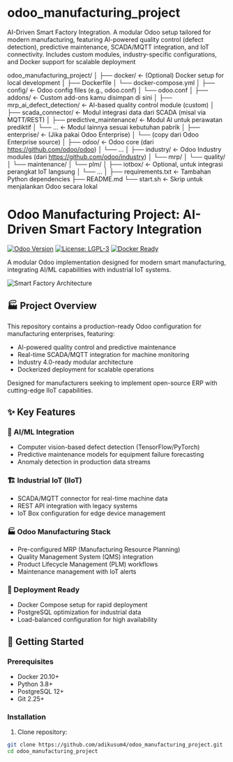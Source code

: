 # odoo_manufacturing_project
AI-Driven Smart Factory Integration. A modular Odoo setup tailored for modern manufacturing, featuring AI-powered quality control (defect detection), predictive maintenance, SCADA/MQTT integration, and IoT connectivity. Includes custom modules, industry-specific configurations, and Docker support for scalable deployment

odoo_manufacturing_project/
│
├── docker/                       ← (Optional) Docker setup for local development
│   ├── Dockerfile
│   └── docker-compose.yml
│
├── config/                       ← Odoo config files (e.g., odoo.conf)
│   └── odoo.conf
│
├── addons/                       ← Custom add-ons kamu disimpan di sini
│   ├── mrp_ai_defect_detection/ ← AI-based quality control module (custom)
│   ├── scada_connector/         ← Modul integrasi data dari SCADA (misal via MQTT/REST)
│   ├── predictive_maintenance/  ← Modul AI untuk perawatan prediktif
│   └── ...                      ← Modul lainnya sesuai kebutuhan pabrik
│
├── enterprise/                  ← (Jika pakai Odoo Enterprise)
│   └── (copy dari Odoo Enterprise source)
│
├── odoo/                        ← Odoo core (dari https://github.com/odoo/odoo)
│   └── ...
│
├── industry/                    ← Odoo Industry modules (dari https://github.com/odoo/industry)
│   └── mrp/
│   └── quality/
│   └── maintenance/
│   └── plm/
│
├── iotbox/                      ← Optional, untuk integrasi perangkat IoT langsung
│   └── ...
│
├── requirements.txt             ← Tambahan Python dependencies
├── README.md
└── start.sh                     ← Skrip untuk menjalankan Odoo secara lokal

# Odoo Manufacturing Project: AI-Driven Smart Factory Integration

[![Odoo Version](https://img.shields.io/badge/Odoo-16.0%2B-blue)](https://www.odoo.com)
[![License: LGPL-3](https://img.shields.io/badge/License-LGPL--3-green)](https://www.gnu.org/licenses/lgpl-3.0.en.html)
[![Docker Ready](https://img.shields.io/badge/Docker-Ready-2496ED)](https://www.docker.com)

A modular Odoo implementation designed for modern smart manufacturing, integrating AI/ML capabilities with industrial IoT systems.

![Smart Factory Architecture](https://via.placeholder.com/800x400.png?text=Smart+Factory+Integration+Diagram)

## 🏭 Project Overview

This repository contains a production-ready Odoo configuration for manufacturing enterprises, featuring:

- AI-powered quality control and predictive maintenance
- Real-time SCADA/MQTT integration for machine monitoring
- Industry 4.0-ready modular architecture
- Dockerized deployment for scalable operations

Designed for manufacturers seeking to implement open-source ERP with cutting-edge IIoT capabilities.

## ✨ Key Features

### 🤖 AI/ML Integration
- Computer vision-based defect detection (TensorFlow/PyTorch)
- Predictive maintenance models for equipment failure forecasting
- Anomaly detection in production data streams

### 🏗️ Industrial IoT (IIoT)
- SCADA/MQTT connector for real-time machine data
- REST API integration with legacy systems
- IoT Box configuration for edge device management

### 🏭 Odoo Manufacturing Stack
- Pre-configured MRP (Manufacturing Resource Planning)
- Quality Management System (QMS) integration
- Product Lifecycle Management (PLM) workflows
- Maintenance management with IoT alerts

### 🐳 Deployment Ready
- Docker Compose setup for rapid deployment
- PostgreSQL optimization for industrial data
- Load-balanced configuration for high availability

## 🚀 Getting Started

### Prerequisites
- Docker 20.10+
- Python 3.8+
- PostgreSQL 12+
- Git 2.25+

### Installation

1. Clone repository:
```bash
git clone https://github.com/adikusum4/odoo_manufacturing_project.git
cd odoo_manufacturing_project
